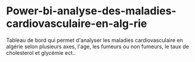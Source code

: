# Power-bi-analyse-des-maladies-cardiovasculaire-en-alg-rie
Tableau de bord qui permet d'analyser les maladies cardiovasculaire en algérie selon plusieurs axes, l'age, les fumeurs ou non fumeurs, le taux de cholesterol et glycémie ect..
